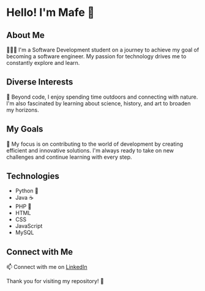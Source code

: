 # Hello! I'm Mafe 👋

## About Me
👩🏼‍💻 I'm a Software Development student on a journey to achieve my goal of becoming a software engineer. My passion for technology drives me to constantly explore and learn.

## Diverse Interests
🌱 Beyond code, I enjoy spending time outdoors and connecting with nature. I'm also fascinated by learning about science, history, and art to broaden my horizons.

## My Goals
🎯 My focus is on contributing to the world of development by creating efficient and innovative solutions. I'm always ready to take on new challenges and continue learning with every step.

## Technologies

- Python 🐍
- Java ☕
- PHP 🐘
- HTML
- CSS
- JavaScript
- MySQL

## Connect with Me
📫 Connect with me on [LinkedIn](https://www.linkedin.com/in/mafe-pardo-369922219)

Thank you for visiting my repository! 🌟
